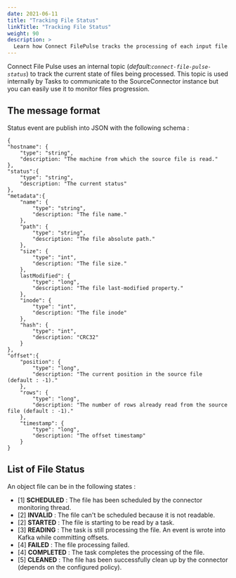 ```yaml
---
date: 2021-06-11
title: "Tracking File Status"
linkTitle: "Tracking File Status"
weight: 90
description: >
  Learn how Connect FilePulse tracks the processing of each input file.
---
```


Connect File Pulse uses an internal topic (*default:`connect-file-pulse-status`*) to track the current state of files being processed.
This topic is used internally by Tasks to communicate to the SourceConnector instance but you can easily use it to monitor files progression.

## The message format
Status event are publish into JSON with the following schema :

```
{
"hostname": {
    "type": "string",
    "description: "The machine from which the source file is read."
},
"status":{
    "type": "string",
    "description: "The current status"
},
"metadata":{
    "name": {
        "type": "string",
        "description: "The file name."
    },
    "path": {
        "type": "string",
        "description: "The file absolute path."
    },
    "size": {
        "type": "int",
        "description: "The file size."
    },
    lastModified": {
        "type": "long",
        "description: "The file last-modified property."
    },
    "inode": {
        "type": "int",
        "description: "The file inode"
    },
    "hash": {
        "type": "int",
        "description: "CRC32"
    }
},
"offset":{
    "position": {
        "type": "long",
        "description: "The current position in the source file (default : -1)."
    },
    "rows": {
        "type": "long",
        "description: "The number of rows already read from the source file (default : -1)."
    },
    "timestamp": {
        "type": "long",
        "description: "The offset timestamp"
    }
}
```

## List of File Status

An object file can be in the following states :

* \[1\] **SCHEDULED** : The file has been scheduled by the connector monitoring thread.
* \[2\] **INVALID** :  The file can't be scheduled because it is not readable.
* \[2\] **STARTED** : The file is starting to be read by a task.
* \[3\] **READING** : The task is still processing the file. An event is wrote into Kafka while committing offsets.
* \[4\] **FAILED** : The file processing failed.
* \[4\] **COMPLETED** : The task completes the processing of the file.
* \[5\] **CLEANED** :  The file has been successfully clean up by the connector (depends on the configured policy).